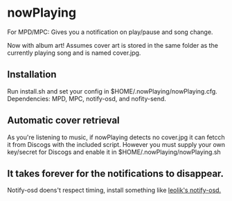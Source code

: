 # nowPlaying
For MPD/MPC: Gives you a notification on play/pause and song change.

Now with album art! Assumes cover art is stored in the same folder as the currently playing song and is named cover.jpg.

## Installation
Run install.sh and set your config in $HOME/.nowPlaying/nowPlaying.cfg. Dependencies: MPD, MPC, notify-osd, and nofity-send.


## Automatic cover retrieval
As you're listening to music, if nowPlaying detects no cover.jpg it can fetcch it from Discogs with the included script. However you must supply your own key/secret for Discogs and enable it in $HOME/.nowPlaying/nowPlaying.sh

## It takes forever for the notifications to disappear.
Notify-osd doens't respect timing, install something like <a href="https://launchpad.net/~leolik/+archive/ubuntu/leolik">leolik's notify-osd.</a>
